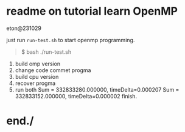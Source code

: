 # readme on tutorial learn OpenMP
eton@231029

just run `run-test.sh` to start openmp programming.

> $ bash ./run-test.sh 
01. build omp version
02. change code commet progma
03. build cpu version
04. recover progma
05. run both
   Sum = 332833280.000000, timeDelta=0.000207
   Sum = 332833152.000000, timeDelta=0.000002
finish.


# end./
